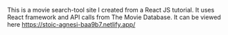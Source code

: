 This is a movie search-tool site I created from a React JS tutorial.  It uses React framework and API calls from The Movie Database.  It can be viewed here https://stoic-agnesi-baa9b7.netlify.app/
